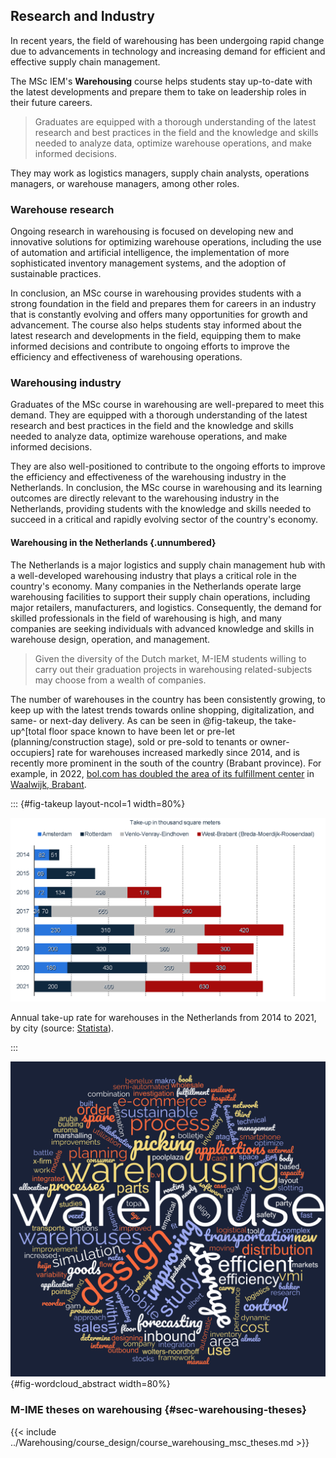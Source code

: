 ## Research and Industry

<!-- 2. An explanation on how the education connects to ongoing research, or future field of occupation. -->

<!-- Tell us about how your course is at the forefront of innovation and how you keep abreast of new developments while balancing rigor and quality. -->

In recent years, the field of warehousing has been undergoing rapid change due to advancements in technology and increasing demand for efficient and effective supply chain management.

The MSc IEM's **Warehousing** course helps students stay up-to-date with the latest developments and prepare them to take on leadership roles in their future careers.

>Graduates are equipped with a thorough understanding of the latest research and best practices in the field and the knowledge and skills needed to analyze data, optimize warehouse operations, and make informed decisions.

They may work as logistics managers, supply chain analysts, operations managers, or warehouse managers, among other roles.

### Warehouse research

Ongoing research in warehousing is focused on developing new and innovative solutions for optimizing warehouse operations, including the use of automation and artificial intelligence, the implementation of more sophisticated inventory management systems, and the adoption of sustainable practices.

In conclusion, an MSc course in warehousing provides students with a strong foundation in the field and prepares them for careers in an industry that is constantly evolving and offers many opportunities for growth and advancement. The course also helps students stay informed about the latest research and developments in the field, equipping them to make informed decisions and contribute to ongoing efforts to improve the efficiency and effectiveness of warehousing operations.

### Warehousing industry

Graduates of the MSc course in warehousing are well-prepared to meet this demand. They are equipped with a thorough understanding of the latest research and best practices in the field and the knowledge and skills needed to analyze data, optimize warehouse operations, and make informed decisions.

They are also well-positioned to contribute to the ongoing efforts to improve the efficiency and effectiveness of the warehousing industry in the Netherlands.
In conclusion, the MSc course in warehousing and its learning outcomes are directly relevant to the warehousing industry in the Netherlands, providing students with the knowledge and skills needed to succeed in a critical and rapidly evolving sector of the country's economy.

#### Warehousing in the Netherlands {.unnumbered}

The Netherlands is a major logistics and supply chain management hub with a well-developed warehousing industry that plays a critical role in the country's economy.
Many companies in the Netherlands operate large warehousing facilities to support their supply chain operations, including major retailers, manufacturers, and logistics.
Consequently, the demand for skilled professionals in the field of warehousing is high, and many companies are seeking individuals with advanced knowledge and skills in warehouse design, operation, and management.

>Given the diversity of the Dutch market, M-IEM students willing to carry out their graduation projects in warehousing related-subjects may choose from a wealth of companies.

The number of warehouses in the country has been consistently growing, to keep up with the latest trends towards online shopping, digitalization, and same- or next-day delivery.
As can be seen in @fig-takeup, the take-up^[total floor space known to have been let or pre-let (planning/construction stage), sold or pre-sold to tenants or owner-occupiers] rate for warehouses increased markedly since 2014, and is recently more prominent in the south of the country (Brabant province).
For example, in 2022, [bol.com has doubled the area of its fulfillment center](https://pers.bol.com/nl/nieuws/bol-com-opent-uitbreiding-van-fulfilment-center-in-waalwijk/) in [Waalwijk, Brabant](https://goo.gl/maps/EKaWo9TFwQvjyeSh7).



::: {#fig-takeup layout-ncol=1 width=80%}

![Dutch warehouse annual take-up rate in square meters.](../attachments/figures/takeup_warehouse_nl.png)

Annual take-up rate for warehouses in the Netherlands from 2014 to 2021, by city (source: [Statista](https://www.statista.com/topics/4947/logistics-property-in-the-netherlands/)).

:::


![Word cloud produced using M-IEM theses titles. Research conducted within the program reflects the main literature topics (e.g., order-picking, design, storage).](../attachments/figures/wordcloud.png){#fig-wordcloud_abstract width=80%}

### M-IME theses on warehousing {#sec-warehousing-theses}

{{< include ../Warehousing/course_design/course_warehousing_msc_theses.md >}}
